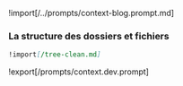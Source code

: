 !import[/../prompts/context-blog.prompt.md]

### La structure des dossiers et fichiers  


````md
!import[/tree-clean.md]
````

!export[/prompts/context.dev.prompt]